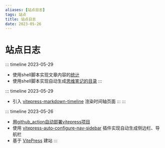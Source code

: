 ```yaml
---
aliases: [站点日志]
tags: 站点
title: 站点日志
date: 2023-05-26
---
```

# 站点日志
>

::: timeline 2023-05-29
- 使用shell脚本实现文章内容的[统计](../pages/index.md)
- 使用shell脚本实现自动生成[思维笔记的目录](../list/1.md)
:::

::: timeline 2023-05-29
- 引入 [vitepress-markdown-timeline](https://www.npmjs.com/package/vitepress-markdown-timeline?activeTab=readme) 渲染时间轴页面 :::
:::

::: timeline 2023-05-26
- [用github_action自动部署vitepress项目](%E7%94%A8github_action%E8%87%AA%E5%8A%A8%E9%83%A8%E7%BD%B2vitepress%E9%A1%B9%E7%9B%AE.md)
- 使用 [vitepress-auto-configure-nav-sidebar](https://github.com/w3ctech-editorial-department/vitepress-auto-configure-nav-sidebar) 插件实现自动生成侧边栏、导航栏
- 基于 [VitePress](https://vitepress.dev/guide/what-is-vitepress) 建站
:::